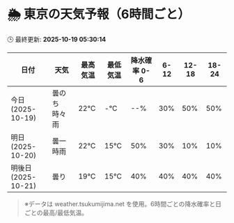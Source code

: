 # 🌦️ 東京の天気予報（6時間ごと）

🕒 最終更新: **2025-10-19 05:30:14**

| 日付 | 天気 | 最高気温 | 最低気温 | 降水確率 0-6 | 6-12 | 12-18 | 18-24 |
|------|------|----------|----------|------------|------|------|------|
| 今日 (2025-10-19) | 曇のち時々雨 | 22℃ | -℃ | --% | 30% | 50% | 50% |
| 明日 (2025-10-20) | 曇一時雨 | 22℃ | 15℃ | 50% | 30% | 10% | 10% |
| 明後日 (2025-10-21) | 曇り | 19℃ | 15℃ | 40% | 40% | 40% | 40% |

> ※データは weather.tsukumijima.net を使用。6時間ごとの降水確率と日ごとの最高/最低気温。